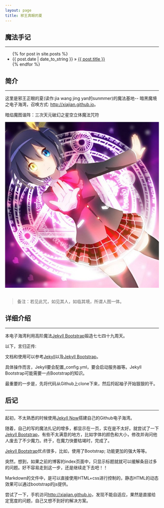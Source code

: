 ```yaml
---
layout: page
title: 邪王真眼的夏
---
```


## 魔法手记
----

<ul class="posts">
  {% for post in site.posts %}
    <li><span>{{ post.date | date_to_string }}</span> &raquo; <a href="{{ BASE_PATH }}{{ post.url }}">{{ post.title }}</a></li>
  {% endfor %}
</ul>

## 简介
----

这里是邪王正眼的夏(读作:jia wang jing yan的sunmmer)的魔法基地-- 暗黑魔境之电子海湾，召唤方式: <http://xiajian.github.io>。

暗焰魔图谐阵：三次天元破幻之星空立体魔法咒符

<div class="site-avatar">
  <img src="assets/images/face.jpg">
</div> 
<br/>

> 备注：若见此咒，如见其人，如临其境，所谓人图一体。

## 详细介绍
----

本电子海湾利用高阶魔法[Jekyll Bootstrap](http://jekyllbootstrap.com)锻造七七四十九周天。

以下，言归正传:

文档和使用可以参考[Jekyll](http://jekyllrb.com/)以及[Jekyll Bootstrap](http://jekyllbootstrap.com)。

具体操作而言，Jekyll要会配置_config.yml，要会启动服务器等。Jekyll Bootstrap可能需要一点Bootstrap的知识。

最重要的一步是，先将代码从Github上clone下来，然后捋起袖子开始狠狠的干。

## 后记
----

起初，不太熟悉的时候使用[Jekyll Now](https://github.com/barryclark/jekyll-now)搭建自己的Github电子海湾。

随着，自己的写的魔法扎记的增多，都显示在一页，实在是不太好。就尝试了一下[Jekyll Bootstrap](http://jekyllbootstrap.com)，有些不太满意的地方，比如字体的颜色和大小，修改并询问他人废去了不少魔力。终于，在魔力快要枯竭时，完成了。

[Jekyll Bootstrap](http://jekyllbootstrap.com)优点很多，比如，使用了Bootstrap; 功能更加的强大等等。

突然，想到，如果之前的博客的index页面中，只显示标题就就可以缓解条目过多的问题。好不容易走到这一步，还是继续走下去吧！！

Markdown的文件中，是可以直接使用HTML+css进行控制的，静态HTML的动态效果可以通过bootstrap的js提供。

尝试了一下，手机访问<http://xiajian.github.io>，发现不能自适应，果然是直接给定宽度的问题，自己又想不到好的解决方案。
